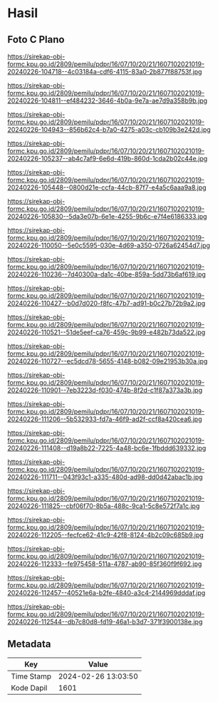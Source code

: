 # Hasil

## Foto C Plano

https://sirekap-obj-formc.kpu.go.id/2809/pemilu/pdpr/16/07/10/20/21/1607102021019-20240226-104718--4c03184a-cdf6-4115-83a0-2b877f88753f.jpg

https://sirekap-obj-formc.kpu.go.id/2809/pemilu/pdpr/16/07/10/20/21/1607102021019-20240226-104811--ef484232-3646-4b0a-9e7a-ae7d9a358b9b.jpg

https://sirekap-obj-formc.kpu.go.id/2809/pemilu/pdpr/16/07/10/20/21/1607102021019-20240226-104943--856b62c4-b7a0-4275-a03c-cb109b3e242d.jpg

https://sirekap-obj-formc.kpu.go.id/2809/pemilu/pdpr/16/07/10/20/21/1607102021019-20240226-105237--ab4c7af9-6e6d-419b-860d-1cda2b02c44e.jpg

https://sirekap-obj-formc.kpu.go.id/2809/pemilu/pdpr/16/07/10/20/21/1607102021019-20240226-105448--0800d21e-ccfa-44cb-87f7-e4a5c6aaa9a8.jpg

https://sirekap-obj-formc.kpu.go.id/2809/pemilu/pdpr/16/07/10/20/21/1607102021019-20240226-105830--5da3e07b-6e1e-4255-9b6c-e7f4e6186333.jpg

https://sirekap-obj-formc.kpu.go.id/2809/pemilu/pdpr/16/07/10/20/21/1607102021019-20240226-110050--5e0c5595-030e-4d69-a350-0726a62454d7.jpg

https://sirekap-obj-formc.kpu.go.id/2809/pemilu/pdpr/16/07/10/20/21/1607102021019-20240226-110236--7d40300a-da1c-40be-859a-5dd73b6af619.jpg

https://sirekap-obj-formc.kpu.go.id/2809/pemilu/pdpr/16/07/10/20/21/1607102021019-20240226-110427--b0d7d020-f8fc-47b7-ad91-b0c27b72b9a2.jpg

https://sirekap-obj-formc.kpu.go.id/2809/pemilu/pdpr/16/07/10/20/21/1607102021019-20240226-110521--51de5eef-ca76-459c-9b99-e482b73da522.jpg

https://sirekap-obj-formc.kpu.go.id/2809/pemilu/pdpr/16/07/10/20/21/1607102021019-20240226-110727--ec5dcd78-5655-4148-b082-09e21953b30a.jpg

https://sirekap-obj-formc.kpu.go.id/2809/pemilu/pdpr/16/07/10/20/21/1607102021019-20240226-110901--7eb3223d-f030-474b-8f2d-c1f87a373a3b.jpg

https://sirekap-obj-formc.kpu.go.id/2809/pemilu/pdpr/16/07/10/20/21/1607102021019-20240226-111206--5b532933-fd7a-46f9-ad2f-ccf8a420cea6.jpg

https://sirekap-obj-formc.kpu.go.id/2809/pemilu/pdpr/16/07/10/20/21/1607102021019-20240226-111408--d19a8b22-7225-4a48-bc6e-1fbddd639332.jpg

https://sirekap-obj-formc.kpu.go.id/2809/pemilu/pdpr/16/07/10/20/21/1607102021019-20240226-111711--043f93c1-a335-480d-ad98-dd0d42abac1b.jpg

https://sirekap-obj-formc.kpu.go.id/2809/pemilu/pdpr/16/07/10/20/21/1607102021019-20240226-111825--cbf06f70-8b5a-488c-9ca1-5c8e572f7a1c.jpg

https://sirekap-obj-formc.kpu.go.id/2809/pemilu/pdpr/16/07/10/20/21/1607102021019-20240226-112205--fecfce62-41c9-42f8-8124-4b2c09c685b9.jpg

https://sirekap-obj-formc.kpu.go.id/2809/pemilu/pdpr/16/07/10/20/21/1607102021019-20240226-112333--fe975458-511a-4787-ab90-85f360f9f692.jpg

https://sirekap-obj-formc.kpu.go.id/2809/pemilu/pdpr/16/07/10/20/21/1607102021019-20240226-112457--40521e6a-b2fe-4840-a3c4-2144969dddaf.jpg

https://sirekap-obj-formc.kpu.go.id/2809/pemilu/pdpr/16/07/10/20/21/1607102021019-20240226-112544--db7c80d8-fd19-46a1-b3d7-371f3900138e.jpg


## Metadata

| Key        | Value               |
| ---------- | ------------------- |
| Time Stamp | 2024-02-26 13:03:50 |
| Kode Dapil | 1601                |



